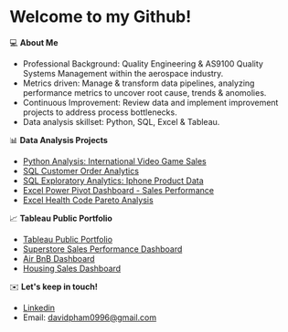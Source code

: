 # Welcome to my Github! 

💻 **About Me** 

- Professional Background: Quality Engineering & AS9100 Quality Systems Management within the aerospace industry.
- Metrics driven: Manage & transform data pipelines, analyzing performance metrics to uncover root cause, trends & anomolies.
- Continuous Improvement: Review data and implement improvement projects to address process bottlenecks. 
- Data analysis skillset: Python, SQL, Excel & Tableau. 

📊 **Data Analysis Projects** 

- [Python Analysis: International Video Game Sales](https://github.com/davidpham1996/Video-Game-Sales)
- [SQL Customer Order Analytics](https://github.com/davidpham1996/SQL-Customer-Order-Analytics)
- [SQL Exploratory Analytics: Iphone Product Data](https://github.com/davidpham1996/Iphone-Analysis/blob/main/iphone_eda)
- [Excel Power Pivot Dashboard - Sales Performance](https://github.com/davidpham1996/Cookie-Sales---Power-Pivot-Project)
- [Excel Health Code Pareto Analysis](https://github.com/davidpham1996/Health-Analytics/blob/main/Health%20Code%20Pareto%20Analysis.pdf)

📈 **Tableau Public Portfolio** 
- [Tableau Public Portfolio](https://public.tableau.com/app/profile/david.pham5201/vizzes)
- [Superstore Sales Performance Dashboard](https://public.tableau.com/app/profile/david.pham5201/viz/SuperstoreSalesPerformanceDashboard_16976793156430/Dashboard1)
- [Air BnB Dashboard](https://public.tableau.com/app/profile/david.pham5201/viz/AirBnBDashboard_16976791250410/Dashboard1)
- [Housing Sales Dashboard](https://public.tableau.com/app/profile/david.pham5201/viz/KingCountyHouseSales_16980222818870/KingCountyHouseSales?publish=yes)

✉️ **Let's keep in touch!** 
- [Linkedin](https://www.linkedin.com/in/davidpham96/)
- Email: davidpham0996@gmail.com
